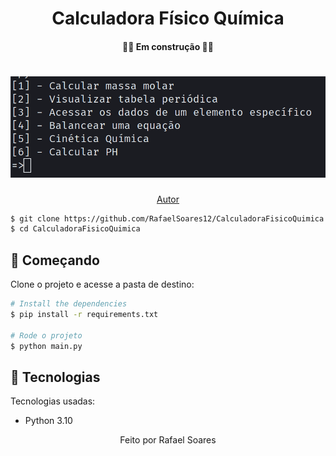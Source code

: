 
<h1 align="center">Calculadora Físico Química</h1>

<h4 align="center"> 
	👨‍💻 Em construção  👨‍💻
</h4>

<h1 align="center">
    <img alt="Terminal - Thumb" title="calculadora" src="src/print.png" />
</h1>

<p align="center">
 <a href="https://github.com/RafaelSoares12">Autor</a>
</p>

```bash
$ git clone https://github.com/RafaelSoares12/CalculadoraFisicoQuimica.git
$ cd CalculadoraFisicoQuimica
```
## 🚀 Começando

Clone o projeto e acesse a pasta de destino:

```bash
# Install the dependencies
$ pip install -r requirements.txt

# Rode o projeto
$ python main.py
```
## 📌 Tecnologias

Tecnologias usadas:

- Python 3.10

<p align="center" >Feito por Rafael Soares</p>
